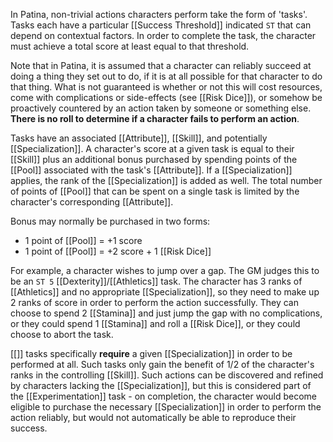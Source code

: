 In Patina, non-trivial actions characters perform take the form of 'tasks'. Tasks each have a particular [[Success Threshold]] indicated `ST` that can depend on contextual factors. In order to complete the task, the character must achieve a total score at least equal to that threshold.

Note that in Patina, it is assumed that a character can reliably succeed at doing a thing they set out to do, if it is at all possible for that character to do that thing. What is not guaranteed is whether or not this will cost resources, come with complications or side-effects (see [[Risk Dice]]), or somehow be proactively countered by an action taken by someone or something else. **There is no roll to determine if a character fails to perform an action**. 

Tasks have an associated [[Attribute]], [[Skill]], and potentially [[Specialization]]. A character's score at a given task is equal to their [[Skill]] plus an additional bonus purchased by spending points of the [[Pool]] associated with the task's [[Attribute]]. If a [[Specialization]] applies, the rank of the [[Specialization]] is added as well. The total number of points of [[Pool]] that can be spent on a single task is limited by the character's corresponding [[Attribute]].

Bonus may normally be purchased in two forms:
- 1 point of [[Pool]] = +1 score
- 1 point of [[Pool]] = +2 score + 1 [[Risk Dice]]

For example, a character wishes to jump over a gap. The GM judges this to be an `ST 5` [[Dexterity]]/[[Athletics]] task. The character has 3 ranks of [[Athletics]] and no appropriate [[Specialization]], so they need to make up 2 ranks of score in order to perform the action successfully. They can choose to spend 2 [[Stamina]] and just jump the gap with no complications, or they could spend 1 [[Stamina]] and roll a [[Risk Dice]], or they could choose to abort the task.

[[<Specialized>]] tasks specifically **require** a given [[Specialization]] in order to be performed at all. Such tasks only gain the benefit of 1/2 of the character's ranks in the controlling [[Skill]]. Such actions can be discovered and refined by characters lacking the [[Specialization]], but this is considered part of the [[Experimentation]] task - on completion, the character would become eligible to purchase the necessary [[Specialization]] in order to perform the action reliably, but would not automatically be able to reproduce their success. 